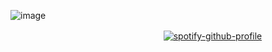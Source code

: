 ![image](https://github.com/user-attachments/assets/0d8fa1d4-e38c-454d-bdcd-1407d781112f)


ㅤㅤㅤㅤㅤㅤㅤㅤㅤㅤㅤㅤㅤㅤㅤㅤㅤㅤㅤ[![spotify-github-profile](https://spotify-github-profile.kittinanx.com/api/view?uid=31xeib7fgevwhwqt2v4k6bssxhqa&cover_image=true&theme=novatorem&show_offline=false&background_color=121212&interchange=false&bar_color=fff1ac&bar_color_cover=false)](https://github.com/kittinan/spotify-github-profile)
